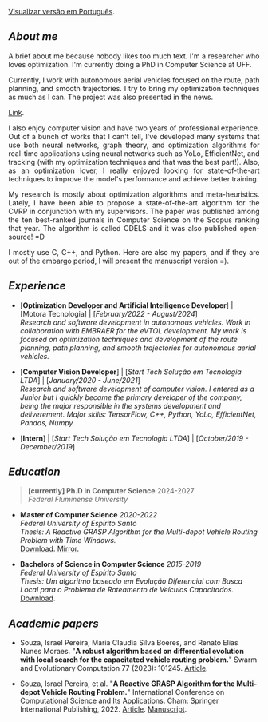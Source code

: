 [Visualizar versão em Português](./index-pt-br.md).

## _About me_

<p align="justify">A brief about me because nobody likes too much text. I'm a researcher who loves optimization. I'm currently doing a PhD in Computer Science at UFF.</p>

<p align="justify">Currently, I work with autonomous aerial vehicles focused on the route, path planning, and smooth trajectories. I try to bring my optimization techniques as much as I can. The project was also presented in the news.</p> 

[Link](https://tribunaonline.com.br/economia/tecnologia-capixaba-no-carro-voador-da-embraer-139290).
  
<p align="justify">I also enjoy computer vision and have two years of professional experience. Out of a bunch of works that I can't tell, I've developed many systems that use both neural networks, graph theory, and optimization algorithms for real-time applications using neural networks such as YoLo, EfficientNet, and tracking (with my optimization techniques and that was the best part!). Also, as an optimization lover, I really enjoyed looking for state-of-the-art techniques to improve the model's performance and achieve better training.</p>

<p align="justify">My research is mostly about optimization algorithms and meta-heuristics. Lately, I have been able to propose a state-of-the-art algorithm for the CVRP in conjunction with my supervisors. The paper was published among the ten best-ranked journals in Computer Science on the Scopus ranking that year. The algorithm is called CDELS and it was also published open-source! =D</p>

<p align="justify">I mostly use C, C++, and Python. Here are also my papers, and if they are out of the embargo period, I will present the manuscript version =).</p>


## _Experience_

* [**Optimization Developer and Artificial Intelligence Developer**] | [Motora Tecnologia] | [_February/2022 - August/2024_]  
_Research and software development in autonomous vehicles. Work in collaboration with EMBRAER for the eVTOL development. My work is focused on optimization techniques and development of the route planning, path planning, and smooth trajectories for autonomous aerial vehicles._

* [**Computer Vision Developer**] | [_Start Tech Solução em Tecnologia LTDA_] | [_January/2020 - June/2021_]  
_Research and software development of computer vision. I entered as a Junior but I quickly became the primary developer of the company, being the major responsible in the systems development and deliverement. Major skills: TensorFlow, C++, Python, YoLo, EfficientNet, Pandas, Numpy._

* [**Intern**] | [_Start Tech Solução em Tecnologia LTDA_] | [_October/2019 - December/2019_]

## _Education_

> **[currently] Ph.D in Computer Science** 2024-2027  
> _Federal Fluminense University_


* **Master of Computer Science** _2020-2022_  
_Federal University of Espírito Santo_  
_Thesis: A Reactive GRASP Algorithm for the Multi-depot Vehicle Routing Problem with Time Windows._  
[Download](https://repositorio.ufes.br/server/api/core/bitstreams/bc535170-c0ac-4cfd-93a0-8ee2114e5cf5/content).
[Mirror](./articles/thesis/2022-thesis.pdf).


* **Bachelors of Science in Computer Science** _2015-2019_  
_Federal University of Espírito Santo_  
_Thesis: Um algoritmo baseado em Evolução Diferencial com Busca Local para o Problema de Roteamento de Veículos Capacitados._  
[Download](https://github.com/israelpereira55/israelpereira55.github.io/blob/main/articles/thesis/bsc-thesis-2019.pdf).


## _Academic papers_

* Souza, Israel Pereira, Maria Claudia Silva Boeres, and Renato Elias Nunes Moraes. "**A robust algorithm based on differential evolution with local search for the capacitated vehicle routing problem.**" Swarm and Evolutionary Computation 77 (2023): 101245.
[Article](https://www.sciencedirect.com/science/article/pii/S2210650223000196).


* Souza, Israel Pereira, et al. "**A Reactive GRASP Algorithm for the Multi-depot Vehicle Routing Problem.**" International Conference on Computational Science and Its Applications. Cham: Springer International Publishing, 2022.
[Article](https://link.springer.com/chapter/10.1007/978-3-031-10562-3_7).
[Manuscript](https://github.com/israelpereira55/israelpereira55.github.io/blob/main/articles/MDVRP_ICCSA_2022_LNCS.pdf).

